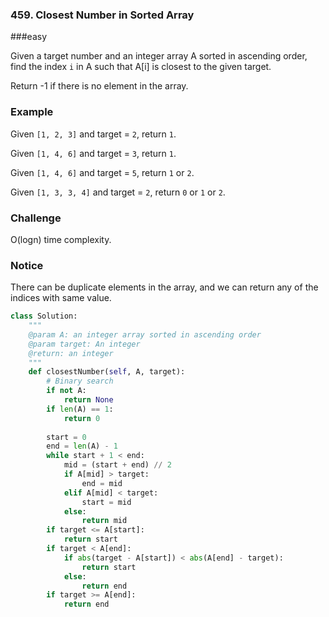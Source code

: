 ### 459. Closest Number in Sorted Array

###easy

Given a target number and an integer array A sorted in ascending order, find the index `i` in A such that A[i] is closest to the given target.

Return -1 if there is no element in the array.

### Example

Given `[1, 2, 3]` and target = `2`, return `1`.

Given `[1, 4, 6]` and target = `3`, return `1`.

Given `[1, 4, 6]` and target = `5`, return `1` or `2`.

Given `[1, 3, 3, 4]` and target = `2`, return `0` or `1` or `2`.

### Challenge

O(logn) time complexity.

### Notice

There can be duplicate elements in the array, and we can return any of the indices with same value.

```python
class Solution:
    """
    @param A: an integer array sorted in ascending order
    @param target: An integer
    @return: an integer
    """
    def closestNumber(self, A, target):
        # Binary search
        if not A:
            return None
        if len(A) == 1:
            return 0
        
        start = 0
        end = len(A) - 1
        while start + 1 < end:
            mid = (start + end) // 2
            if A[mid] > target:
                end = mid
            elif A[mid] < target:
                start = mid
            else:
                return mid
        if target <= A[start]:
            return start
        if target < A[end]:
            if abs(target - A[start]) < abs(A[end] - target):
                return start
            else:
                return end
        if target >= A[end]:
            return end	
```

